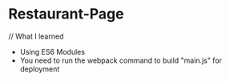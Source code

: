 # Restaurant-Page

// What I learned 
- Using ES6 Modules
- You need to run the webpack command to build "main.js" for deployment
